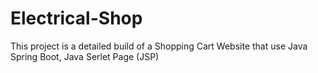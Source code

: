 # Electrical-Shop
This project is a detailed build of a Shopping Cart Website that use Java Spring Boot, Java Serlet Page (JSP)
